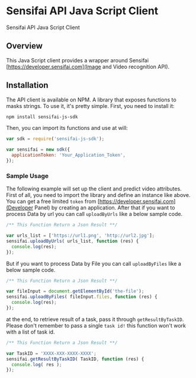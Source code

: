 Sensifai API Java Script Client
====================

Sensifai API Java Script Client

## Overview
This Java Script client provides a wrapper around Sensifai [https://developer.sensifai.com](Image and Video recognition API).

## Installation
The API client is available on NPM. A library that exposes functions to masks strings. To use it, it's pretty simple. First, you need to install it:

```sh
npm install sensifai-js-sdk
```

Then, you can import its functions and use at will:

```js
var sdk = require('sensifai-js-sdk');

var sensifai = new sdk({
  applicationToken: 'Your_Application_Token',
});
```


### Sample Usage
The following example will set up the client and predict video attributes.
First of all, you need to import the library and define an instance like above.
You can get a free limited `token` from [https://developer.sensifai.com](Developer Panel)  by creating an application.
After that if you want to process Data by url you can call `uploadByUrls` like a below sample code. 

```js
/** This Function Return a Json Result **/

var urls_list = ['https://url1.png', 'http://url2.jpg'];
sensifai.uploadByUrls( urls_list, function (res) {
  console.log(res);
});
```

But if you want to process Data by File you can call `uploadByFiles` like a below sample code. 

```js
/** This Function Return a Json Result **/

var fileInput = document.getElementById('the-file');
sensifai.uploadByFiles( fileInput.files, function (res) {
  console.log(res);
});
```

at the end, to retrieve result of a task, pass it through `getResultByTaskID`.
Please don't remember to pass a single `task id!` this function won't work with a list of task id.


```js
/** This Function Return a Json Result **/

var TaskID = 'XXXX-XXX-XXXX-XXXX';
sensifai.getResultByTaskID( TaskID, function (res) {
  console.log( res );
});
```
